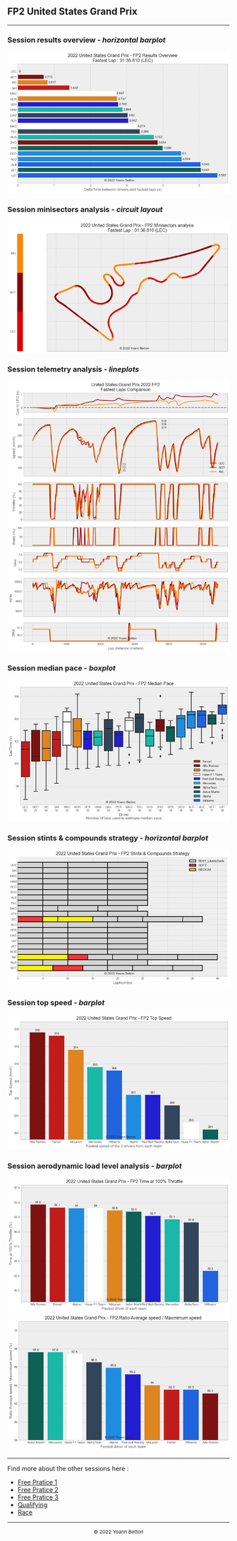 ## FP2 United States Grand Prix

---

### Session results overview - *horizontal barplot*

<img src="/output/2022-10-23_United_States_Grand_Prix/fp2_results_overview_white.png?raw=true"/>

### Session minisectors analysis - *circuit layout*

<img src="/output/2022-10-23_United_States_Grand_Prix/fp2_minisectors_analysis_white.png?raw=true"/>

### Session telemetry analysis - *lineplots*

<img src="/output/2022-10-23_United_States_Grand_Prix/fp2_telemetry_analysis_white.png?raw=true"/>

### Session median pace - *boxplot*

<img src="/output/2022-10-23_United_States_Grand_Prix/fp2_median_pace_white.png?raw=true"/>

### Session stints & compounds strategy - *horizontal barplot*

<img src="/output/2022-10-23_United_States_Grand_Prix/fp2_stints_compounds_stategy_white.png?raw=true"/>

### Session top speed - *barplot*

<img src="/output/2022-10-23_United_States_Grand_Prix/topspeed_fp2_white.png?raw=true"/>

### Session aerodynamic load level analysis - *barplot*

<img src="/output/2022-10-23_United_States_Grand_Prix/fp2_maximum_throttle_white.png?raw=true"/>

<img src="/output/2022-10-23_United_States_Grand_Prix/fp2_speed_ratio_white.png?raw=true"/>

--- 

Find more about the other sessions here :
  - [Free Pratice 1](/page/FP1/2022-10-23_United_States_Grand_Prix)  
  - [Free Pratice 2](/page/FP2/2022-10-23_United_States_Grand_Prix) 
  - [Free Pratice 3](/page/FP3/2022-10-23_United_States_Grand_Prix)
  - [Qualifying](/page/Qualifying/2022-10-23_United_States_Grand_Prix) 
  - [Race](/page/Race/2022-10-23_United_States_Grand_Prix)

---

<div style="text-align: center">
  <p style="font-size:11px">&copy; 2022 Yoann Betton</p>
</div>

<!-- ---

<p style="font-size:11px">Page generated from <a href="https://github.com/yoannbtn/yoannbtn.github.io">github.com/yoannbtn</a>.</p> -->